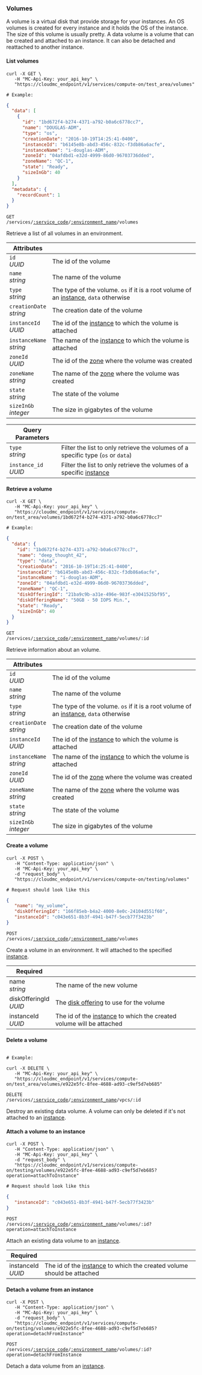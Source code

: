 ### Volumes
A volume is a virtual disk that provide storage for your instances. An OS volumes is created for every instance and it holds the OS of the instance. The size of this volume is usually pretty. A data volume is a volume that can be created and attached to an instance. It can also be detached and reattached to another instance.


<!-------------------- LIST VOLUMES -------------------->

#### List volumes

```shell
curl -X GET \
   -H "MC-Api-Key: your_api_key" \
   "https://cloudmc_endpoint/v1/services/compute-on/test_area/volumes"

# Example:
```
```json
{
  "data": [
    {
      "id": "1bd672f4-b274-4371-a792-b0a6c6778cc7",
      "name": "DOUGLAS-ADM",
      "type": "os",
      "creationDate": "2016-10-19T14:25:41-0400",
      "instanceId": "b6145e8b-abd3-456c-832c-f3db86a6acfe",
      "instanceName": "i-douglas-ADM",
      "zoneId": "04afdbd1-e32d-4999-86d0-96703736dded",
      "zoneName": "QC-1",
      "state": "Ready",
      "sizeInGb": 40
    }
  ],
  "metadata": {
    "recordCount": 1
  }
}
```

<code>GET /services/<a href="#service-connections">:service_code</a>/<a href="#environments">:environment_name</a>/volumes</code>

Retrieve a list of all volumes in an environment.

Attributes | &nbsp;
---------- | -----
`id`<br/>*UUID* | The id of the volume
`name`<br/>*string* | The name of the volume
`type`<br/>*string* | The type of the volume. `os` if it is a root volume of an [instance](#instances), `data` otherwise
`creationDate`<br/>*string* | The creation date of the volume
`instanceId`<br/>*UUID* | The id of the [instance](#instances) to which the volume is attached
`instanceName`<br/>*string* | The name of the [instance](#instances) to which the volume is attached
`zoneId`<br/>*UUID* | The id of the [zone](#zones) where the volume was created
`zoneName`<br/>*string* | The name of the [zone](#zones) where the volume was created
`state`<br/>*string* | The state of the volume
`sizeInGb`<br/>*integer* | The size in gigabytes of the volume

<!-- iops<br/>*integer* | The number of IOPS of the volume -->

Query Parameters | &nbsp;
---------- | -----
`type`<br/>*string* | Filter the list to only retrieve the volumes of a specific type (`os` or `data`)
`instance_id`<br/>*UUID* | Filter the list to only retrieve the volumes of a specific [instance](#instances)

<!-------------------- RETRIEVE A VOLUME -------------------->

#### Retrieve a volume

```shell
curl -X GET \
   -H "MC-Api-Key: your_api_key" \
   "https://cloudmc_endpoint/v1/services/compute-on/test_area/volumes/1bd672f4-b274-4371-a792-b0a6c6778cc7"

# Example:
```
```json
{
  "data": {
    "id": "1bd672f4-b274-4371-a792-b0a6c6778cc7",
    "name": "deep_thought_42",
    "type": "data",
    "creationDate": "2016-10-19T14:25:41-0400",
    "instanceId": "b6145e8b-abd3-456c-832c-f3db86a6acfe",
    "instanceName": "i-douglas-ADM",
    "zoneId": "04afdbd1-e32d-4999-86d0-96703736dded",
    "zoneName": "QC-1",
    "diskOfferingId": "21ba9c9b-a31e-496e-983f-e3041525bf95",
    "diskOfferingName": "50GB - 50 IOPS Min.",
    "state": "Ready",
    "sizeInGb": 40
  }
}
```
<code>GET /services/<a href="#service-connections">:service_code</a>/<a href="#environments">:environment_name</a>/volumes/:id</code>

Retrieve information about an volume.

Attributes | &nbsp;
---------- | -----
`id`<br/>*UUID* | The id of the volume
`name`<br/>*string* | The name of the volume
`type`<br/>*string* | The type of the volume. `os` if it is a root volume of an [instance](#instances), `data` otherwise
`creationDate`<br/>*string* | The creation date of the volume
`instanceId`<br/>*UUID* | The id of the [instance](#instances) to which the volume is attached
`instanceName`<br/>*string* | The name of the [instance](#instances) to which the volume is attached
`zoneId`<br/>*UUID* | The id of the [zone](#zones) where the volume was created
`zoneName`<br/>*string* | The name of the [zone](#zones) where the volume was created
`state`<br/>*string* | The state of the volume
`sizeInGb`<br/>*integer* | The size in gigabytes of the volume

<!-- iops<br/>*integer* | The number of IOPS of the volume -->


<!-------------------- CREATE A VOLUME -------------------->

#### Create a volume

```shell
curl -X POST \
   -H "Content-Type: application/json" \
   -H "MC-Api-Key: your_api_key" \
   -d "request_body" \
   "https://cloudmc_endpoint/v1/services/compute-on/testing/volumes"

# Request should look like this
```
```json
{
   "name": "my_volume",
   "diskOfferingId": "166f85eb-b4a2-4000-8e0c-24104d551f60",
   "instanceId": "c043e651-8b3f-4941-b47f-5ecb77f3423b"
}
```

<code>POST /services/<a href="#service-connections">:service_code</a>/<a href="#environments">:environment_name</a>/volumes</code>

Create a volume in an environment. It will attached to the specified [instance](#instances).

Required | &nbsp;
---------- | -----
name<br/>*string* | The name of the new volume
diskOfferingId<br/>*UUID* | The [disk offering](#disk-offerings) to use for the volume
instanceId<br/>*UUID* | The id of the [instance](#instances) to which the created volume will be attached


<!-------------------- DELETE A VOLUME -------------------->


#### Delete a volume

```shell

# Example:

curl -X DELETE \
   -H "MC-Api-Key: your_api_key" \
   "https://cloudmc_endpoint/v1/services/compute-on/test_area/volumes/e922e5fc-8fee-4688-ad93-c9ef5d7eb685"
```

<code>DELETE /services/<a href="#service-connections">:service_code</a>/<a href="#environments">:environment_name</a>/vpcs/:id</code>

Destroy an existing data volume. A volume can only be deleted if it's not attached to an [instance](#instances).


<!-------------------- ATTACH A VOLUME -------------------->


#### Attach a volume to an instance

```shell
curl -X POST \
   -H "Content-Type: application/json" \
   -H "MC-Api-Key: your_api_key" \
   -d "request_body" \
   "https://cloudmc_endpoint/v1/services/compute-on/testing/volumes/e922e5fc-8fee-4688-ad93-c9ef5d7eb685?operation=attachToInstance"

# Request should look like this
```
```json
{
   "instanceId": "c043e651-8b3f-4941-b47f-5ecb77f3423b"
}
```

<code>POST /services/<a href="#service-connections">:service_code</a>/<a href="#environments">:environment_name</a>/volumes/:id?operation=attachToInstance</code>

Attach an existing data volume to an [instance](#instances).

Required | &nbsp;
---------- | -----
instanceId<br/>*UUID* | The id of the [instance](#instances) to which the created volume should be attached


<!-------------------- DETACH A VOLUME -------------------->


#### Detach a volume from an instance

```shell
curl -X POST \
   -H "Content-Type: application/json" \
   -H "MC-Api-Key: your_api_key" \
   -d "request_body" \
   "https://cloudmc_endpoint/v1/services/compute-on/testing/volumes/e922e5fc-8fee-4688-ad93-c9ef5d7eb685?operation=detachFromInstance"
```

<code>POST /services/<a href="#service-connections">:service_code</a>/<a href="#environments">:environment_name</a>/volumes/:id?operation=detachFromInstance</code>

Detach a data volume from an [instance](#instances).
